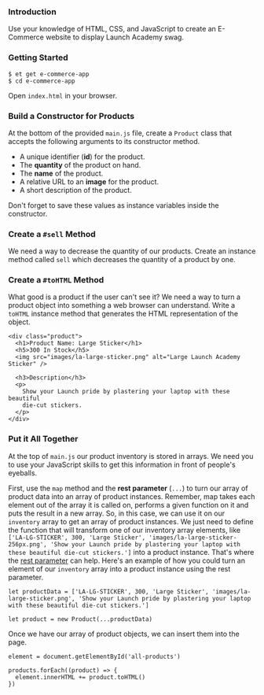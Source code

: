 ### Introduction

Use your knowledge of HTML, CSS, and JavaScript to create an E-Commerce website
to display Launch Academy swag.


### Getting Started

```no-highlight
$ et get e-commerce-app
$ cd e-commerce-app
```

Open `index.html` in your browser.


### Build a Constructor for Products

At the bottom of the provided `main.js` file, create a `Product` class that accepts the
following arguments to its constructor method.

* A unique identifier (**id**) for the product.
* The **quantity** of the product on hand.
* The **name** of the product.
* A relative URL to an **image** for the product.
* A short description of the product.

Don't forget to save these values as instance variables inside the constructor.


### Create a `#sell` Method

We need a way to decrease the quantity of our products. Create an instance method
called `sell` which decreases the quantity of a product by one.


### Create a `#toHTML` Method

What good is a product if the user can't see it? We need a way to turn a product
object into something a web browser can understand. Write a `toHTML` instance
method that generates the HTML representation of the object.

```no-highlight
<div class="product">
  <h1>Product Name: Large Sticker</h1>
  <h5>300 In Stock</h5>
  <img src="images/la-large-sticker.png" alt="Large Launch Academy Sticker" />

  <h3>Description</h3>
  <p>
    Show your Launch pride by plastering your laptop with these beautiful
    die-cut stickers.
  </p>
</div>
```


### Put it All Together

At the top of `main.js` our product inventory is stored in arrays.
We need you to use your JavaScript skills to get this information in front of
people's eyeballs.

First, use the `map` method and the **rest parameter** (`...`) to turn our array
of product data into an array of product instances. Remember, map takes each element out of the array it is called on, performs a given function on it and puts the result in a new array. So, in this case, we can use it on our `inventory` array to get an array of product instances. We just need to define the function that will transform one of our inventory array elements, like `['LA-LG-STICKER', 300, 'Large Sticker', 'images/la-large-sticker-256px.png', 'Show your Launch pride by plastering your laptop with these beautiful die-cut stickers.']` into a product instance. That's where the [rest parameter](https://developer.mozilla.org/en-US/docs/Web/JavaScript/Reference/Functions/rest_parameters) can help. Here's an example of how you could turn an element of our `inventory` array into a product instance using the rest parameter.

```no-highlight
let productData = ['LA-LG-STICKER', 300, 'Large Sticker', 'images/la-large-sticker.png', 'Show your Launch pride by plastering your laptop with these beautiful die-cut stickers.']

let product = new Product(...productData)
```

Once we have our array of product objects, we can insert them into the page.

```no-highlight
element = document.getElementById('all-products')

products.forEach((product) => {
  element.innerHTML += product.toHTML()
})
```
